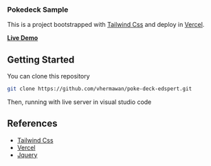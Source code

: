 ### Pokedeck Sample

This is a project bootstrapped with [Tailwind Css](https://tailwindcss.com/) and deploy in [Vercel](https://vercel.com/).

[**Live Demo**](https://poke-deck-edspert.vercel.app/)

## Getting Started

You can clone this repository

```bash
git clone https://github.com/vhermawan/poke-deck-edspert.git
```

Then, running with live server in visual studio code

## References

- [Tailwind Css](https://tailwindcss.com/)
- [Vercel](https://vercel.com/)
- [Jquery](https://jquery.com/)